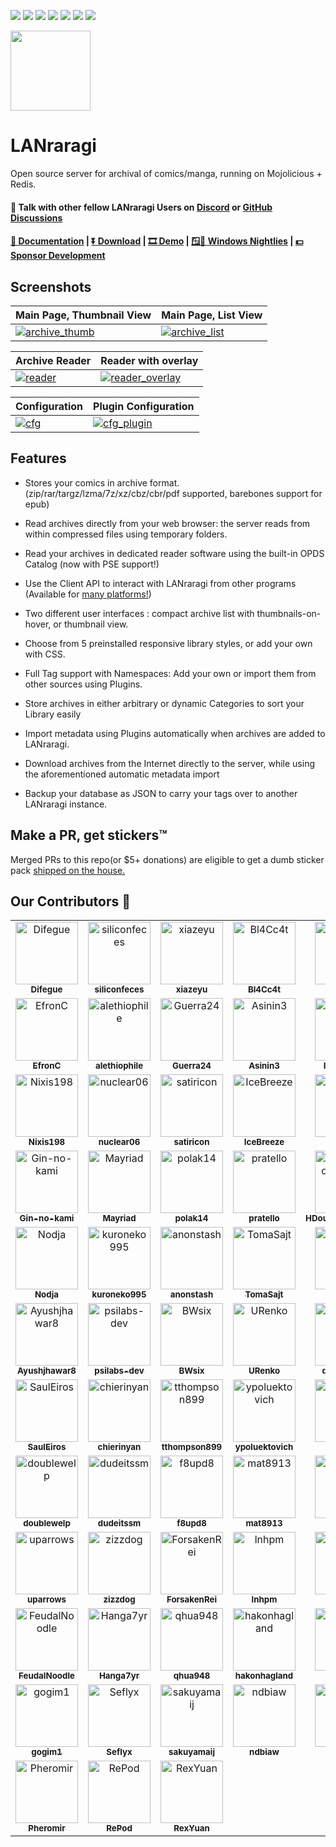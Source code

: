 [<img src="https://img.shields.io/docker/pulls/difegue/lanraragi.svg">](https://hub.docker.com/r/difegue/lanraragi/)
[<img src="https://img.shields.io/github/downloads/difegue/lanraragi/total.svg">](https://github.com/Difegue/LANraragi/releases)
[<img src="https://img.shields.io/github/release/difegue/lanraragi.svg?label=latest%20release">](https://github.com/Difegue/LANraragi/releases/latest)
[<img src="https://img.shields.io/homebrew/v/lanraragi.svg">](https://formulae.brew.sh/formula/lanraragi)
[<img src="https://img.shields.io/website/https/lrr.tvc-16.science.svg?label=demo%20website&up_message=online">](https://lrr.tvc-16.science/)
[<img src="https://github.com/Difegue/LANraragi/actions/workflows/push-continuous-integration.yml/badge.svg">](https://github.com/Difegue/LANraragi/actions)
[<img src="https://img.shields.io/discord/612709831744290847">](https://discord.gg/aRQxtbg)


<img src="public/favicon.ico" width="128">  
  
LANraragi
===========

Open source server for archival of comics/manga, running on Mojolicious + Redis.

#### 💬 Talk with other fellow LANraragi Users on [Discord](https://discord.gg/aRQxtbg) or [GitHub Discussions](https://github.com/Difegue/LANraragi/discussions)  

####  [📄 Documentation](https://sugoi.gitbook.io/lanraragi/v/dev) | [⏬ Download](https://github.com/Difegue/LANraragi/releases/latest) | [🎞 Demo](https://lrr.tvc-16.science) | [🪟🌃 Windows Nightlies](https://nightly.link/Difegue/LANraragi/workflows/push-continous-delivery/dev) | [💵 Sponsor Development](https://ko-fi.com/T6T2UP5N)  

## Screenshots  
 
|Main Page, Thumbnail View | Main Page, List View |
|---|---|
| [![archive_thumb](./tools/_screenshots/archive_thumb.png)](https://raw.githubusercontent.com/Difegue/LANraragi/dev/tools/_screenshots/archive_thumb.png) | [![archive_list](./tools/_screenshots/archive_list.png)](https://raw.githubusercontent.com/Difegue/LANraragi/dev/tools/_screenshots/archive_list.png) |

|Archive Reader | Reader with overlay |
|---|---|
| [![reader](./tools/_screenshots/reader.jpg)](https://raw.githubusercontent.com/Difegue/LANraragi/dev/tools/_screenshots/reader.jpg) | [![reader_overlay](./tools/_screenshots/reader_overlay.jpg)](https://raw.githubusercontent.com/Difegue/LANraragi/dev/tools/_screenshots/reader_overlay.jpg) |


|Configuration | Plugin Configuration |
|---|---|
| [![cfg](./tools/_screenshots/cfg.png)](https://raw.githubusercontent.com/Difegue/LANraragi/dev/tools/_screenshots/cfg.png) | [![cfg_plugin](./tools/_screenshots/cfg_plugin.png)](https://raw.githubusercontent.com/Difegue/LANraragi/dev/tools/_screenshots/cfg_plugin.png) |

## Features  

* Stores your comics in archive format. (zip/rar/targz/lzma/7z/xz/cbz/cbr/pdf supported, barebones support for epub)  

* Read archives directly from your web browser: the server reads from within compressed files using temporary folders.

* Read your archives in dedicated reader software using the built-in OPDS Catalog (now with PSE support!)

* Use the Client API to interact with LANraragi from other programs (Available for [many platforms!](https://sugoi.gitbook.io/lanraragi/v/dev/advanced-usage/external-readers))

* Two different user interfaces : compact archive list with thumbnails-on-hover, or thumbnail view.

* Choose from 5 preinstalled responsive library styles, or add your own with CSS.  

* Full Tag support with Namespaces: Add your own or import them from other sources using Plugins.  

* Store archives in either arbitrary or dynamic Categories to sort your Library easily

* Import metadata using Plugins automatically when archives are added to LANraragi.

* Download archives from the Internet directly to the server, while using the aforementioned automatic metadata import

* Backup your database as JSON to carry your tags over to another LANraragi instance.

## Make a PR, get stickers™  

Merged PRs to this repo(or $5+ donations) are eligible to get a dumb sticker pack [shipped on the house.](https://forms.office.com/Pages/ResponsePage.aspx?id=DQSIkWdsW0yxEjajBLZtrQAAAAAAAAAAAAN__osxt25URTdTUTVBVFRCTjlYWFJLMlEzRTJPUEhEVy4u)  

## Our Contributors 💖
<!-- Do not manually edit this section! It should get updated using the Github action -->
<!-- readme: contributors -start -->
<table>
	<tbody>
		<tr>
            <td align="center">
                <a href="https://github.com/Difegue">
                    <img src="https://avatars.githubusercontent.com/u/8237712?v=4" width="100;" alt="Difegue"/>
                    <br />
                    <sub><b>Difegue</b></sub>
                </a>
            </td>
            <td align="center">
                <a href="https://github.com/siliconfeces">
                    <img src="https://avatars.githubusercontent.com/u/124937394?v=4" width="100;" alt="siliconfeces"/>
                    <br />
                    <sub><b>siliconfeces</b></sub>
                </a>
            </td>
            <td align="center">
                <a href="https://github.com/xiazeyu">
                    <img src="https://avatars.githubusercontent.com/u/10560038?v=4" width="100;" alt="xiazeyu"/>
                    <br />
                    <sub><b>xiazeyu</b></sub>
                </a>
            </td>
            <td align="center">
                <a href="https://github.com/Bl4Cc4t">
                    <img src="https://avatars.githubusercontent.com/u/6740726?v=4" width="100;" alt="Bl4Cc4t"/>
                    <br />
                    <sub><b>Bl4Cc4t</b></sub>
                </a>
            </td>
            <td align="center">
                <a href="https://github.com/CirnoT">
                    <img src="https://avatars.githubusercontent.com/u/1447794?v=4" width="100;" alt="CirnoT"/>
                    <br />
                    <sub><b>CirnoT</b></sub>
                </a>
            </td>
            <td align="center">
                <a href="https://github.com/nonamethanks">
                    <img src="https://avatars.githubusercontent.com/u/12946050?v=4" width="100;" alt="nonamethanks"/>
                    <br />
                    <sub><b>nonamethanks</b></sub>
                </a>
            </td>
		</tr>
		<tr>
            <td align="center">
                <a href="https://github.com/EfronC">
                    <img src="https://avatars.githubusercontent.com/u/5926318?v=4" width="100;" alt="EfronC"/>
                    <br />
                    <sub><b>EfronC</b></sub>
                </a>
            </td>
            <td align="center">
                <a href="https://github.com/alethiophile">
                    <img src="https://avatars.githubusercontent.com/u/1498611?v=4" width="100;" alt="alethiophile"/>
                    <br />
                    <sub><b>alethiophile</b></sub>
                </a>
            </td>
            <td align="center">
                <a href="https://github.com/Guerra24">
                    <img src="https://avatars.githubusercontent.com/u/9023392?v=4" width="100;" alt="Guerra24"/>
                    <br />
                    <sub><b>Guerra24</b></sub>
                </a>
            </td>
            <td align="center">
                <a href="https://github.com/Asinin3">
                    <img src="https://avatars.githubusercontent.com/u/15137035?v=4" width="100;" alt="Asinin3"/>
                    <br />
                    <sub><b>Asinin3</b></sub>
                </a>
            </td>
            <td align="center">
                <a href="https://github.com/ImgBotApp">
                    <img src="https://avatars.githubusercontent.com/u/31427850?v=4" width="100;" alt="ImgBotApp"/>
                    <br />
                    <sub><b>ImgBotApp</b></sub>
                </a>
            </td>
            <td align="center">
                <a href="https://github.com/koma-cute">
                    <img src="https://avatars.githubusercontent.com/u/39638109?v=4" width="100;" alt="koma-cute"/>
                    <br />
                    <sub><b>koma-cute</b></sub>
                </a>
            </td>
		</tr>
		<tr>
            <td align="center">
                <a href="https://github.com/Nixis198">
                    <img src="https://avatars.githubusercontent.com/u/29938035?v=4" width="100;" alt="Nixis198"/>
                    <br />
                    <sub><b>Nixis198</b></sub>
                </a>
            </td>
            <td align="center">
                <a href="https://github.com/nuclear06">
                    <img src="https://avatars.githubusercontent.com/u/91713418?v=4" width="100;" alt="nuclear06"/>
                    <br />
                    <sub><b>nuclear06</b></sub>
                </a>
            </td>
            <td align="center">
                <a href="https://github.com/satiricon">
                    <img src="https://avatars.githubusercontent.com/u/425749?v=4" width="100;" alt="satiricon"/>
                    <br />
                    <sub><b>satiricon</b></sub>
                </a>
            </td>
            <td align="center">
                <a href="https://github.com/IceBreeze">
                    <img src="https://avatars.githubusercontent.com/u/21056113?v=4" width="100;" alt="IceBreeze"/>
                    <br />
                    <sub><b>IceBreeze</b></sub>
                </a>
            </td>
            <td align="center">
                <a href="https://github.com/kagoromo">
                    <img src="https://avatars.githubusercontent.com/u/9592129?v=4" width="100;" alt="kagoromo"/>
                    <br />
                    <sub><b>kagoromo</b></sub>
                </a>
            </td>
            <td align="center">
                <a href="https://github.com/pastalian">
                    <img src="https://avatars.githubusercontent.com/u/28638872?v=4" width="100;" alt="pastalian"/>
                    <br />
                    <sub><b>pastalian</b></sub>
                </a>
            </td>
		</tr>
		<tr>
            <td align="center">
                <a href="https://github.com/Gin-no-kami">
                    <img src="https://avatars.githubusercontent.com/u/15571712?v=4" width="100;" alt="Gin-no-kami"/>
                    <br />
                    <sub><b>Gin-no-kami</b></sub>
                </a>
            </td>
            <td align="center">
                <a href="https://github.com/Mayriad">
                    <img src="https://avatars.githubusercontent.com/u/53387880?v=4" width="100;" alt="Mayriad"/>
                    <br />
                    <sub><b>Mayriad</b></sub>
                </a>
            </td>
            <td align="center">
                <a href="https://github.com/polak14">
                    <img src="https://avatars.githubusercontent.com/u/76823966?v=4" width="100;" alt="polak14"/>
                    <br />
                    <sub><b>polak14</b></sub>
                </a>
            </td>
            <td align="center">
                <a href="https://github.com/pratello">
                    <img src="https://avatars.githubusercontent.com/u/46274109?v=4" width="100;" alt="pratello"/>
                    <br />
                    <sub><b>pratello</b></sub>
                </a>
            </td>
            <td align="center">
                <a href="https://github.com/HDoujinDownloader">
                    <img src="https://avatars.githubusercontent.com/u/46956787?v=4" width="100;" alt="HDoujinDownloader"/>
                    <br />
                    <sub><b>HDoujinDownloader</b></sub>
                </a>
            </td>
            <td align="center">
                <a href="https://github.com/Utazukin">
                    <img src="https://avatars.githubusercontent.com/u/45130999?v=4" width="100;" alt="Utazukin"/>
                    <br />
                    <sub><b>Utazukin</b></sub>
                </a>
            </td>
		</tr>
		<tr>
            <td align="center">
                <a href="https://github.com/Nodja">
                    <img src="https://avatars.githubusercontent.com/u/7379193?v=4" width="100;" alt="Nodja"/>
                    <br />
                    <sub><b>Nodja</b></sub>
                </a>
            </td>
            <td align="center">
                <a href="https://github.com/kuroneko995">
                    <img src="https://avatars.githubusercontent.com/u/4129583?v=4" width="100;" alt="kuroneko995"/>
                    <br />
                    <sub><b>kuroneko995</b></sub>
                </a>
            </td>
            <td align="center">
                <a href="https://github.com/anonstash">
                    <img src="https://avatars.githubusercontent.com/u/143359807?v=4" width="100;" alt="anonstash"/>
                    <br />
                    <sub><b>anonstash</b></sub>
                </a>
            </td>
            <td align="center">
                <a href="https://github.com/TomaSajt">
                    <img src="https://avatars.githubusercontent.com/u/62384384?v=4" width="100;" alt="TomaSajt"/>
                    <br />
                    <sub><b>TomaSajt</b></sub>
                </a>
            </td>
            <td align="center">
                <a href="https://github.com/Suika">
                    <img src="https://avatars.githubusercontent.com/u/2320837?v=4" width="100;" alt="Suika"/>
                    <br />
                    <sub><b>Suika</b></sub>
                </a>
            </td>
            <td align="center">
                <a href="https://github.com/shinji257">
                    <img src="https://avatars.githubusercontent.com/u/261005?v=4" width="100;" alt="shinji257"/>
                    <br />
                    <sub><b>shinji257</b></sub>
                </a>
            </td>
		</tr>
		<tr>
            <td align="center">
                <a href="https://github.com/Ayushjhawar8">
                    <img src="https://avatars.githubusercontent.com/u/111112495?v=4" width="100;" alt="Ayushjhawar8"/>
                    <br />
                    <sub><b>Ayushjhawar8</b></sub>
                </a>
            </td>
            <td align="center">
                <a href="https://github.com/psilabs-dev">
                    <img src="https://avatars.githubusercontent.com/u/113860476?v=4" width="100;" alt="psilabs-dev"/>
                    <br />
                    <sub><b>psilabs-dev</b></sub>
                </a>
            </td>
            <td align="center">
                <a href="https://github.com/BWsix">
                    <img src="https://avatars.githubusercontent.com/u/57709309?v=4" width="100;" alt="BWsix"/>
                    <br />
                    <sub><b>BWsix</b></sub>
                </a>
            </td>
            <td align="center">
                <a href="https://github.com/URenko">
                    <img src="https://avatars.githubusercontent.com/u/18209292?v=4" width="100;" alt="URenko"/>
                    <br />
                    <sub><b>URenko</b></sub>
                </a>
            </td>
            <td align="center">
                <a href="https://github.com/djacks6278">
                    <img src="https://avatars.githubusercontent.com/u/8298606?v=4" width="100;" alt="djacks6278"/>
                    <br />
                    <sub><b>djacks6278</b></sub>
                </a>
            </td>
            <td align="center">
                <a href="https://github.com/RodolfoFigueroa">
                    <img src="https://avatars.githubusercontent.com/u/17148278?v=4" width="100;" alt="RodolfoFigueroa"/>
                    <br />
                    <sub><b>RodolfoFigueroa</b></sub>
                </a>
            </td>
		</tr>
		<tr>
            <td align="center">
                <a href="https://github.com/SaulEiros">
                    <img src="https://avatars.githubusercontent.com/u/35499008?v=4" width="100;" alt="SaulEiros"/>
                    <br />
                    <sub><b>SaulEiros</b></sub>
                </a>
            </td>
            <td align="center">
                <a href="https://github.com/chierinyan">
                    <img src="https://avatars.githubusercontent.com/u/71999828?v=4" width="100;" alt="chierinyan"/>
                    <br />
                    <sub><b>chierinyan</b></sub>
                </a>
            </td>
            <td align="center">
                <a href="https://github.com/tthompson899">
                    <img src="https://avatars.githubusercontent.com/u/10160409?v=4" width="100;" alt="tthompson899"/>
                    <br />
                    <sub><b>tthompson899</b></sub>
                </a>
            </td>
            <td align="center">
                <a href="https://github.com/ypoluektovich">
                    <img src="https://avatars.githubusercontent.com/u/692410?v=4" width="100;" alt="ypoluektovich"/>
                    <br />
                    <sub><b>ypoluektovich</b></sub>
                </a>
            </td>
            <td align="center">
                <a href="https://github.com/emyarod">
                    <img src="https://avatars.githubusercontent.com/u/8265238?v=4" width="100;" alt="emyarod"/>
                    <br />
                    <sub><b>emyarod</b></sub>
                </a>
            </td>
            <td align="center">
                <a href="https://github.com/baysonfox">
                    <img src="https://avatars.githubusercontent.com/u/23008133?v=4" width="100;" alt="baysonfox"/>
                    <br />
                    <sub><b>baysonfox</b></sub>
                </a>
            </td>
		</tr>
		<tr>
            <td align="center">
                <a href="https://github.com/doublewelp">
                    <img src="https://avatars.githubusercontent.com/u/106932725?v=4" width="100;" alt="doublewelp"/>
                    <br />
                    <sub><b>doublewelp</b></sub>
                </a>
            </td>
            <td align="center">
                <a href="https://github.com/dudeitssm">
                    <img src="https://avatars.githubusercontent.com/u/36095297?v=4" width="100;" alt="dudeitssm"/>
                    <br />
                    <sub><b>dudeitssm</b></sub>
                </a>
            </td>
            <td align="center">
                <a href="https://github.com/f8upd8">
                    <img src="https://avatars.githubusercontent.com/u/25223886?v=4" width="100;" alt="f8upd8"/>
                    <br />
                    <sub><b>f8upd8</b></sub>
                </a>
            </td>
            <td align="center">
                <a href="https://github.com/mat8913">
                    <img src="https://avatars.githubusercontent.com/u/1651411?v=4" width="100;" alt="mat8913"/>
                    <br />
                    <sub><b>mat8913</b></sub>
                </a>
            </td>
            <td align="center">
                <a href="https://github.com/natanane">
                    <img src="https://avatars.githubusercontent.com/u/180372820?v=4" width="100;" alt="natanane"/>
                    <br />
                    <sub><b>natanane</b></sub>
                </a>
            </td>
            <td align="center">
                <a href="https://github.com/nivkner">
                    <img src="https://avatars.githubusercontent.com/u/22821514?v=4" width="100;" alt="nivkner"/>
                    <br />
                    <sub><b>nivkner</b></sub>
                </a>
            </td>
		</tr>
		<tr>
            <td align="center">
                <a href="https://github.com/uparrows">
                    <img src="https://avatars.githubusercontent.com/u/38988286?v=4" width="100;" alt="uparrows"/>
                    <br />
                    <sub><b>uparrows</b></sub>
                </a>
            </td>
            <td align="center">
                <a href="https://github.com/zizzdog">
                    <img src="https://avatars.githubusercontent.com/u/120191931?v=4" width="100;" alt="zizzdog"/>
                    <br />
                    <sub><b>zizzdog</b></sub>
                </a>
            </td>
            <td align="center">
                <a href="https://github.com/ForsakenRei">
                    <img src="https://avatars.githubusercontent.com/u/23041178?v=4" width="100;" alt="ForsakenRei"/>
                    <br />
                    <sub><b>ForsakenRei</b></sub>
                </a>
            </td>
            <td align="center">
                <a href="https://github.com/lnhpm">
                    <img src="https://avatars.githubusercontent.com/u/88550475?v=4" width="100;" alt="lnhpm"/>
                    <br />
                    <sub><b>lnhpm</b></sub>
                </a>
            </td>
            <td align="center">
                <a href="https://github.com/alexwh">
                    <img src="https://avatars.githubusercontent.com/u/1723612?v=4" width="100;" alt="alexwh"/>
                    <br />
                    <sub><b>alexwh</b></sub>
                </a>
            </td>
            <td align="center">
                <a href="https://github.com/owldyn">
                    <img src="https://avatars.githubusercontent.com/u/28307423?v=4" width="100;" alt="owldyn"/>
                    <br />
                    <sub><b>owldyn</b></sub>
                </a>
            </td>
		</tr>
		<tr>
            <td align="center">
                <a href="https://github.com/FeudalNoodle">
                    <img src="https://avatars.githubusercontent.com/u/88393919?v=4" width="100;" alt="FeudalNoodle"/>
                    <br />
                    <sub><b>FeudalNoodle</b></sub>
                </a>
            </td>
            <td align="center">
                <a href="https://github.com/Hanga7yr">
                    <img src="https://avatars.githubusercontent.com/u/37352386?v=4" width="100;" alt="Hanga7yr"/>
                    <br />
                    <sub><b>Hanga7yr</b></sub>
                </a>
            </td>
            <td align="center">
                <a href="https://github.com/qhua948">
                    <img src="https://avatars.githubusercontent.com/u/24270419?v=4" width="100;" alt="qhua948"/>
                    <br />
                    <sub><b>qhua948</b></sub>
                </a>
            </td>
            <td align="center">
                <a href="https://github.com/hakonhagland">
                    <img src="https://avatars.githubusercontent.com/u/6708379?v=4" width="100;" alt="hakonhagland"/>
                    <br />
                    <sub><b>hakonhagland</b></sub>
                </a>
            </td>
            <td align="center">
                <a href="https://github.com/eltociear">
                    <img src="https://avatars.githubusercontent.com/u/22633385?v=4" width="100;" alt="eltociear"/>
                    <br />
                    <sub><b>eltociear</b></sub>
                </a>
            </td>
            <td align="center">
                <a href="https://github.com/jacobgkau">
                    <img src="https://avatars.githubusercontent.com/u/7199422?v=4" width="100;" alt="jacobgkau"/>
                    <br />
                    <sub><b>jacobgkau</b></sub>
                </a>
            </td>
		</tr>
		<tr>
            <td align="center">
                <a href="https://github.com/gogim1">
                    <img src="https://avatars.githubusercontent.com/u/10893839?v=4" width="100;" alt="gogim1"/>
                    <br />
                    <sub><b>gogim1</b></sub>
                </a>
            </td>
            <td align="center">
                <a href="https://github.com/Seflyx">
                    <img src="https://avatars.githubusercontent.com/u/1592579?v=4" width="100;" alt="Seflyx"/>
                    <br />
                    <sub><b>Seflyx</b></sub>
                </a>
            </td>
            <td align="center">
                <a href="https://github.com/sakuyamaij">
                    <img src="https://avatars.githubusercontent.com/u/11906894?v=4" width="100;" alt="sakuyamaij"/>
                    <br />
                    <sub><b>sakuyamaij</b></sub>
                </a>
            </td>
            <td align="center">
                <a href="https://github.com/ndbiaw">
                    <img src="https://avatars.githubusercontent.com/u/59746573?v=4" width="100;" alt="ndbiaw"/>
                    <br />
                    <sub><b>ndbiaw</b></sub>
                </a>
            </td>
            <td align="center">
                <a href="https://github.com/LouisAE">
                    <img src="https://avatars.githubusercontent.com/u/88891403?v=4" width="100;" alt="LouisAE"/>
                    <br />
                    <sub><b>LouisAE</b></sub>
                </a>
            </td>
            <td align="center">
                <a href="https://github.com/AnyByte">
                    <img src="https://avatars.githubusercontent.com/u/8061587?v=4" width="100;" alt="AnyByte"/>
                    <br />
                    <sub><b>AnyByte</b></sub>
                </a>
            </td>
		</tr>
		<tr>
            <td align="center">
                <a href="https://github.com/Pheromir">
                    <img src="https://avatars.githubusercontent.com/u/13359741?v=4" width="100;" alt="Pheromir"/>
                    <br />
                    <sub><b>Pheromir</b></sub>
                </a>
            </td>
            <td align="center">
                <a href="https://github.com/RePod">
                    <img src="https://avatars.githubusercontent.com/u/7897871?v=4" width="100;" alt="RePod"/>
                    <br />
                    <sub><b>RePod</b></sub>
                </a>
            </td>
            <td align="center">
                <a href="https://github.com/RexYuan">
                    <img src="https://avatars.githubusercontent.com/u/5001650?v=4" width="100;" alt="RexYuan"/>
                    <br />
                    <sub><b>RexYuan</b></sub>
                </a>
            </td>
		</tr>
	<tbody>
</table>
<!-- readme: contributors -end -->
